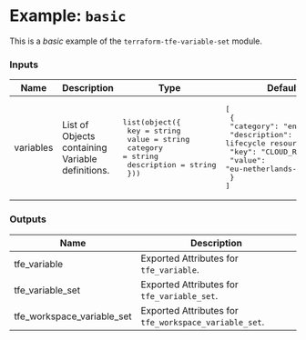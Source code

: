 # Example: `basic`

This is a _basic_ example of the `terraform-tfe-variable-set` module.

<!-- BEGIN_TF_DOCS -->
### Inputs

| Name | Description | Type | Default | Required |
|------|-------------|------|---------|:--------:|
| variables | List of Objects containing Variable definitions. | <pre>list(object({<br>    key         = string<br>    value       = string<br>    category    = string<br>    description = string<br>  }))</pre> | <pre>[<br>  {<br>    "category": "env",<br>    "description": "Region to lifecycle resources in.",<br>    "key": "CLOUD_REGION",<br>    "value": "eu-netherlands-ams"<br>  }<br>]</pre> | no |

### Outputs

| Name | Description |
|------|-------------|
| tfe_variable | Exported Attributes for `tfe_variable`. |
| tfe_variable_set | Exported Attributes for `tfe_variable_set`. |
| tfe_workspace_variable_set | Exported Attributes for `tfe_workspace_variable_set`. |
<!-- END_TF_DOCS -->
